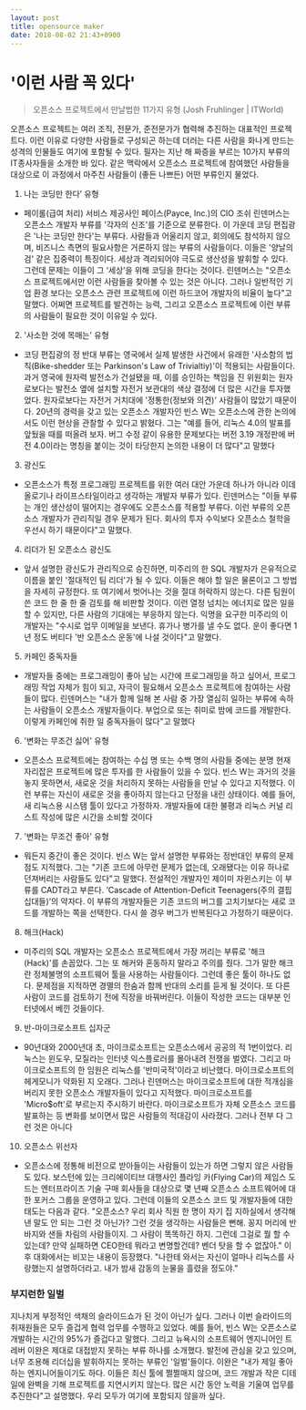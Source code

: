 ```yaml
---
layout: post
title: opensource maker
date: 2018-08-02 21:43+0900
---
```


# '이런 사람 꼭 있다' 
> 오픈소스 프로젝트에서 만날법한 11가지 유형 (Josh Fruhlinger | ITWorld)

오픈소스 프로젝트는 여러 조직, 전문가, 준전문가가 협력해 추진하는 대표적인 프로젝트다. 이런 이유로 다양한 사람들로 구성되곤 하는데 더러는 다른 사람을 화나게 만드는 성격의 인물들도 여기에 포함될 수 있다. 필자는 지난 해 짜증을 부르는 10가지 부류의 IT종사자들을 소개한 바 있다. 같은 맥락에서 오픈소스 프로젝트에 참여했던 사람들을 대상으로 이 과정에서 마주친 사람들이 (좋든 나쁘든) 어떤 부류인지 물었다.

1. 나는 코딩만 한다’ 유형

- 페이롤(급여 처리) 서비스 제공사인 페이스(Payce, Inc.)의 CIO 조쉬 린덴머스는 오픈소스 개발자 부류를 '각자의 신조'를 기준으로 분류한다. 이 가운데 코딩 편집광은 '나는 코딩만 한다'는 부류다. 사람들과 어울리지 않고, 회의에도 참석하지 않으며, 비즈니스 측면의 필요사항은 거론하지 않는 부류의 사람들이다. 이들은 '양날의 검' 같은 집중력이 특징이다. 세상과 격리되어야 극도로 생산성을 발휘할 수 있다. 그런데 문제는 이들이 그 ‘세상’을 위해 코딩을 한다는 것이다. 린덴머스는 "오픈소스 프로젝트에서만 이런 사람들을 찾아볼 수 있는 것은 아니다. 그러나 일반적인 기업 환경 보다는 오픈소스 관련 프로젝트에 이런 하드코어 개발자의 비율이 높다"고 말했다. 어쩌면 프로젝트를 발견하는 능력, 그리고 오픈소스 프로젝트에 이런 부류의 사람들이 필요한 것이 이유일 수 있다.

2. '사소한 것에 목매는' 유형

- 코딩 편집광의 정 반대 부류는 영국에서 실제 발생한 사건에서 유래한 '사소함의 법칙(Bike-shedder 또는 Parkinson's Law of Trivialtiy)'이 적용되는 사람들이다. 과거 영국에 원자력 발전소가 건설됐을 때, 이를 승인하는 책임을 진 위원회는 원자로보다는 발전소 옆에 설치할 자전거 보관대의 색상 결정에 더 많은 시간을 투자했었다. 원자로보다는 자전거 거치대에 '정통한(정보와 의견)' 사람들이 많았기 때문이다. 20년의 경력을 갖고 있는 오픈소스 개발자인 빈스 W는 오픈소스에 관한 논의에서도 이런 현상을 관찰할 수 있다고 밝혔다. 그는 "예를 들어, 리눅스 4.0의 발표를 앞뒀을 때를 떠올려 보자. 버그 수정 같이 유용한 문제보다는 버전 3.19 개정판에 버전 4.0이라는 명칭을 붙이는 것이 타당한지 논의한 내용이 더 많다"고 말했다

3. 광신도

- 오픈소스가 특정 프로그래밍 프로젝트를 위한 여러 대안 가운데 하나가 아니라 이데올로기나 라이프스타일이라고 생각하는 개발자 부류가 있다. 린덴머스는 "이들 부류는 개인 생산성이 떨어지는 경우에도 오픈소스를 적용할 부류다. 이런 부류의 오픈소스 개발자가 관리직일 경우 문제가 된다. 회사의 투자 수익보다 오픈소스 철학을 우선시 하기 때문이다"고 말했다.

4. 리더가 된 오픈소스 광신도

- 앞서 설명한 광신도가 관리직으로 승진하면, 미주리의 한 SQL 개발자가 은유적으로 이름을 붙인 '절대적인 팀 리더'가 될 수 있다. 이들은 해야 할 일은 물론이고 그 방법을 자세히 규정한다. 또 여기에서 벗어나는 것을 절대 허락하지 않는다. 다른 팀원이 쓴 코드 한 줄 한 줄 검토를 해 비판할 것이다. 이런 열정 넘치는 에너지로 많은 일을 할 수 있지만, 다른 사람의 기대에는 부응하지 않는다. 익명을 요구한 미주리의 이 개발자는 "수시로 업무 이메일을 보낸다. 휴가나 병가를 낼 수도 없다. 운이 좋다면 1년 정도 버티다 '반 오픈소스 운동'에 나설 것이다"고 말했다.

5. 카페인 중독자들

- 개발자들 중에는 프로그래밍이 좋아 남는 시간에 프로그래밍을 하고 싶어서, 프로그래밍 작업 자체가 힘이 되고, 자극이 필요해서 오픈소스 프로젝트에 참여하는 사람들이 많다. 린덴머스는 "내가 함께 일해 본 사람 중 가장 열심히 일하는 부류에 속하는 사람들이 오픈소스 개발자들이다. 부업으로 또는 취미로 밤에 코드를 개발한다. 이렇게 카페인에 취한 일 중독자들이 많다"고 말했다

6. '변화는 무조건 싫어' 유형

- 오픈소스 프로젝트에는 참여하는 수십 명 또는 수백 명의 사람들 중에는 분명 현재 자리잡은 프로젝트에 많은 투자를 한 사람들이 있을 수 있다. 빈스 W는 과거의 것을 놓지 못하면서, 새로운 것을 처리하지 못하는 사람들을 만날 수 있다고 지적했다. 이런 부류는 자신이 새로운 것을 좋아하지 않는다고 단정을 내린 상태이다. 예를 들어, 새 리눅스용 시스탬 툴이 있다고 가정하자. 개발자들에 대한 불평과 리눅스 커널 리스트 작성에 많은 시간을 소비할 것이다

7. '변화는 무조건 좋아' 유형

- 뭐든지 중간이 좋은 것이다. 빈스 W는 앞서 설명한 부류와는 정반대인 부류의 문제점도 지적했다. 그는 "기존 코드에 아무런 문제가 없는데, 오래됐다는 이유 하나로 던져버리는 사람들도 있다"고 말했다. 전설적인 개발자인 제이미 자윈스키는 이 부류를 CADT라고 부른다. ’Cascade of Attention-Deficit Teenagers(주의 결핍 십대들)’의 약자다. 이 부류의 개발자들은 기존 코드의 버그를 고치기보다는 새로 코드를 개발하는 쪽을 선택한다. 다시 쓸 경우 버그가 반복된다고 가정하기 때문이다.

8. 해크(Hack) 

- 미주리의 SQL 개발자는 오픈소스 프로젝트에서 가장 꺼리는 부류로 '해크(Hack)'를 손꼽았다. 그는 또 해커와 혼동하지 말라고 주의를 줬다. 그가 말한 해크란 정체불명의 소프트웨어 툴을 사용하는 사람들이다. 그런데 좋은 툴이 하나도 없다. 문제점을 지적하면 경멸의 한숨과 함께 반대의 소리를 듣게 될 것이다. 또 다른 사람이 코드를 검토하기 전에 직장을 바꿔버린다. 이들이 작성한 코드는 대부분 인터넷에서 베낀 것들이다.

9. 반-마이크로소프트 십자군

- 90년대와 2000년대 초, 마이크로소프트는 오픈소스에서 공공의 적 1번이었다. 리눅스는 윈도우, 모질라는 인터넷 익스플로러를 몰아내려 전쟁을 벌였다. 그리고 마이크로소프트의 한 임원은 리눅스를 '반미국적'이라고 비난했다. 마이크로소프트의 헤게모니가 약화된 지 오래다. 그러나 린덴머스는 마이크로소프트에 대한 적개심을 버리지 못한 오픈소스 개발자들이 있다고 지적했다. 마이크로소프트를 'Micro$oft'로 부르는지 주시하기 바란다. 마이크로소프트가 자체 오픈소스 코드를 발표하는 등 변화를 보이면서 많은 사람들의 적대감이 사라졌다. 그러나 전부 다 그런 것은 아니다

10. 오픈소스 위선자

- 오픈소스에 정통해 비전으로 받아들이는 사람들이 있는가 하면 그렇지 않은 사람들도 있다. 보스턴에 있는 크리에이티브 대행사인 플라잉 카(Flying Car)의 제임스 도드는 엔터프라이즈 기술 구매 회사들을 대상으로 몇 년째 오픈소스 소프트웨어에 대한 포커스 그룹을 운영하고 있다. 그런데 이들의 오픈소스 코드 및 개발자들에 대한 태도는 다음과 같다. "오픈소스? 우리 회사 직원 한 명이 자기 집 지하실에서 생각해 낸 말도 안 되는 그런 것 아닌가? 그런 것을 생각하는 사람들은 뻔해. 꽁지 머리에 반바지와 샌들 차림의 사람들이지. 그 사람이 똑똑하긴 하지. 그런데 그걸로 뭘 할 수 있는데? 만약 실패하면 CEO한테 뭐라고 변명할건데? 벤더 탓을 할 수 없잖아." 이후 대화에서는 비꼬는 내용이 등장했다. "나한테 와서는 자신이 얼마나 리눅스를 사랑했는지 설명하더라고. 내가 밤새 감동의 눈물을 흘렸을 정도야."

### 부지런한 일벌

지나치게 부정적인 색채의 슬라이드쇼가 된 것이 아닌가 싶다. 그러나 이번 슬라이드의 취재원들은 모두 즐겁게 협력 업무를 수행하고 있었다. 예를 들어, 빈스 W는 오픈소스로 개발하는 시간의 95%가 즐겁다고 말했다. 그리고 뉴욕시의 소프트웨어 엔지니어인 트레버 이완은 제대로 대접받지 못하는 부류 하나를 소개했다. 발전에 관심을 갖고 있으며, 너무 조용해 리더십을 발휘하지는 못하는 부류인 '일벌'들이다. 이완은 "내가 제일 좋아하는 엔지니어들이기도 하다. 이들은 최신 툴에 쩔쩔매지 않으며, 코드 개발과 작은 디테일에 완벽을 기해 프로젝트를 지연시키지 않는다. 많은 시간 동안 노력을 기울여 업무를 추진한다"고 설명했다. 우리 모두가 여기에 포함되지 않을까 싶다.
